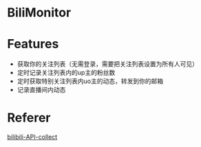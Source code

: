 # BiliMonitor

# Features
 - 获取你的关注列表（无需登录，需要把关注列表设置为所有人可见）
 - 定时记录关注列表内的up主的粉丝数
 - 定时获取特别关注列表内uo主的动态，转发到你的邮箱
 - 记录直播间内动态

# Referer
[bilibili-API-collect](https://github.com/SocialSisterYi/bilibili-API-collect)